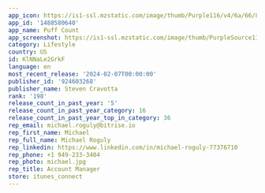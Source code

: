 ```yaml
---
app_icon: https://is1-ssl.mzstatic.com/image/thumb/Purple116/v4/6a/66/8d/6a668d78-4808-51d9-3163-fedf885e1048/AppIcon-0-0-1x_U007emarketing-0-5-0-85-220.png/1024x1024bb.png
app_id: '1488580640'
app_name: Puff Count
app_screenshot: https://is1-ssl.mzstatic.com/image/thumb/PurpleSource115/v4/5f/43/75/5f4375c5-2e4b-d7e3-85a9-43e1ceae8d36/9a2c1f51-bdd1-4a7d-8bd7-b94164175d54_01.png/1242x2688bb.png
category: Lifestyle
country: US
id: KlNNaLe2GrkF
language: en
most_recent_release: '2024-02-07T00:00:00'
publisher_id: '924603268'
publisher_name: Steven Cravotta
rank: '198'
release_count_in_past_year: '5'
release_count_in_past_year_category: 16
release_count_in_past_year_top_in_category: 36
rep_email: michael.roguly@bitrise.io
rep_first_name: Michael
rep_full_name: Michael Roguly
rep_linkedin: https://www.linkedin.com/in/michael-roguly-77376710
rep_phone: +1 949-233-3404
rep_photo: michael.jpg
rep_title: Account Manager
store: itunes_connect
---
```

